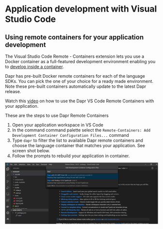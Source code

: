 # Application development with Visual Studio Code

## Using remote containers for your application development

The Visual Studio Code Remote - Containers extension lets you use a Docker container as a full-featured development environment enabling you to [develop inside a container](https://code.visualstudio.com/docs/remote/containers).

Dapr has pre-built Docker remote containers for each of the language SDKs. You can pick the one of your choice for a ready made environment. Note these pre-built containers automatically update to the latest Dapr release. 

Watch this [video](https://www.youtube.com/watch?v=D2dO4aGpHcg&t=120) on how to use the Dapr VS Code Remote Containers with your application.

These are the steps to use Dapr Remote Containers 
1. Open your application workspace in VS Code
2. In the command command palette select the  `Remote-Containers: Add Development Container Configuration Files...` command
3. Type `dapr` to filter the list to available Dapr remote containers and choose the language container that matches your application. See screen shot below.
4. Follow the prompts to rebuild your application in container. 

<img src="../../images/vscode_remote_containers.png" width=800>


